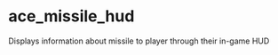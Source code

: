 ace_missile_hud
===================

Displays information about missile to player through their in-game HUD
